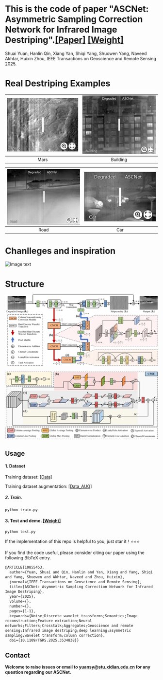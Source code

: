 # This is the code of paper "ASCNet: Asymmetric Sampling Correction Network for Infrared Image Destriping".[[Paper]](https://ieeexplore.ieee.org/document/10855453) [[Weight]](https://drive.google.com/file/d/1zbBsWUbRVBjNckPg5DiCgKIKOKWnQ2N8/view?usp=sharing)
Shuai Yuan, Hanlin Qin, Xiang Yan, Shiqi Yang, Shuowen Yang, Naveed Akhtar, Huixin Zhou, IEEE Transactions on Geoscience and Remote Sensing 2025.
# Real Destriping Examples

[<img src="https://github.com/xdFai/ASCNet/blob/main/Fig/Mars.png" width="385">](https://imgsli.com/MjkxNDU2) | [<img src="https://github.com/xdFai/ASCNet/blob/main/Fig/Building.png" width="385">](https://imgsli.com/MjkxNDU4)
:-------------------------:|:-------------------------:
Mars | Building


[<img src="https://github.com/xdFai/ASCNet/blob/main/Fig/Road.png" width="385">](https://imgsli.com/MjkxNDU5) | [<img src="https://github.com/xdFai/ASCNet/blob/main/Fig/Car.png" width="385">](https://imgsli.com/MjkxNDYx)
:-------------------------:|:-------------------------:
Road | Car 


# Chanlleges and inspiration   
![Image text](https://github.com/xdFai/ASCNet/blob/main/Fig/Fig0.png)

# Structure
![Image text](https://github.com/xdFai/ASCNet/blob/main/Fig/Fig2.png)

![Image text](https://github.com/xdFai/ASCNet/blob/main/Fig/Fig3.png)


## Usage

#### 1. Dataset
Training dataset: [[Data]](https://drive.google.com/file/d/1o9BmWspPTJtFsBj66NN3FfM83cjp37IW/view?usp=sharing)

Training dataset augmentation: [[Data_AUG]](https://drive.google.com/file/d/1Iv4CoQiInFORYn1kHjJCCCeuy6LKvnIc/view?usp=sharing)


##### 2. Train.
```bash
python train.py
```

#### 3. Test and demo. [[Weight]](https://drive.google.com/file/d/1zbBsWUbRVBjNckPg5DiCgKIKOKWnQ2N8/view?usp=sharing)
```bash
python test.py
```
If the implementation of this repo is helpful to you, just star it！⭐⭐⭐

If you find the code useful, please consider citing our paper using the following BibTeX entry.

```
@ARTICLE{10855453,
  author={Yuan, Shuai and Qin, Hanlin and Yan, Xiang and Yang, Shiqi and Yang, Shuowen and Akhtar, Naveed and Zhou, Huixin},
  journal={IEEE Transactions on Geoscience and Remote Sensing}, 
  title={ASCNet: Asymmetric Sampling Correction Network for Infrared Image Destriping}, 
  year={2025},
  volume={},
  number={},
  pages={1-1},
  keywords={Noise;Discrete wavelet transforms;Semantics;Image reconstruction;Feature extraction;Neural networks;Filters;Crosstalk;Aggregates;Geoscience and remote sensing;Infrared image destriping;deep learning;asymmetric sampling;wavelet transform;column correction},
  doi={10.1109/TGRS.2025.3534838}}
```

## Contact
**Welcome to raise issues or email to [yuansy@stu.xidian.edu.cn](yuansy@stu.xidian.edu.cn) for any question regarding our ASCNet.**
